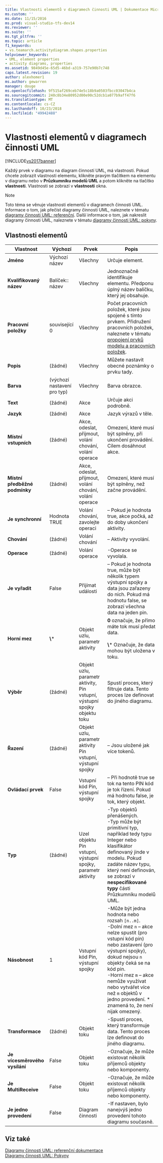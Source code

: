 ```yaml
---
title: Vlastnosti elementů v diagramech činnosti UML | Dokumentace Microsoftu
ms.custom: ''
ms.date: 11/15/2016
ms.prod: visual-studio-tfs-dev14
ms.reviewer: ''
ms.suite: ''
ms.tgt_pltfrm: ''
ms.topic: article
f1_keywords:
- vs.teamarch.activitydiagram.shapes.properties
helpviewer_keywords:
- UML, element properties
- activity diagrams, properties
ms.assetid: 9849d45e-65d5-46bd-a319-757e90b7c748
caps.latest.revision: 19
author: alexhomer1
ms.author: gewarren
manager: douge
ms.openlocfilehash: 9f515af269ceb74e5c18b9a0503fbcc03047b4ca
ms.sourcegitcommit: 240c8b34e80952d00e90c52dcb1a077b9aff47f6
ms.translationtype: MT
ms.contentlocale: cs-CZ
ms.lasthandoff: 10/23/2018
ms.locfileid: "49942488"
---
```

# <a name="properties-of-elements-on-uml-activity-diagrams"></a>Vlastnosti elementů v diagramech činnosti UML
[!INCLUDE[vs2017banner](../includes/vs2017banner.md)]

Každý prvek v diagramu na diagram činností UML, má vlastnosti. Pokud chcete zobrazit vlastnosti elementu, klikněte pravým tlačítkem na elementu v diagramu nebo v **Průzkumníku modelů UML** a potom klikněte na tlačítko **vlastnosti**. Vlastnosti se zobrazí v **vlastnosti** okna.  
  
> [!NOTE]
>  Toto téma se věnuje vlastnosti elementů v diagramech činnosti UML. Informace o tom, jak přečíst diagramy činnosti UML, naleznete v tématu [diagramy činnosti UML: referenční](../modeling/uml-activity-diagrams-reference.md). Další informace o tom, jak nakreslit diagramy činnosti UML, naleznete v tématu [diagramy činnosti UML: pokyny](../modeling/uml-activity-diagrams-guidelines.md).  
  
## <a name="properties-of-elements"></a>Vlastnosti elementů  
  
|         Vlastnost         |        Výchozí         |                               Prvek                               |                                                                                                                                                                Popis                                                                                                                                                                 |
|--------------------------|------------------------|---------------------------------------------------------------------|--------------------------------------------------------------------------------------------------------------------------------------------------------------------------------------------------------------------------------------------------------------------------------------------------------------------------------------------|
|         **Jméno**         |     Výchozí název     |                                 Všechny                                 |                                                                                                                                                          Určuje element.                                                                                                                                                           |
|    **Kvalifikovaný název**    |    Balíček:: název     |                                 Všechny                                 |                                                                                                                     Jednoznačně identifikuje elementu. Předponu úplný název balíčku, který jej obsahuje.                                                                                                                     |
|      **Pracovní položky**      |      související 0      |                                 Všechny                                 |                                                                                Počet pracovních položek, které jsou spojené s tímto prvkem. Přidružení pracovních položek, naleznete v tématu [propojení prvků modelu a pracovních položek](../modeling/link-model-elements-and-work-items.md).                                                                                |
|     **Popis**      |         (žádné)         |                                 Všechny                                 |                                                                                                                                             Můžete nastavit obecné poznámky o prvku tady.                                                                                                                                             |
|        **Barva**         | (výchozí nastavení pro typ) |                                 Všechny                                 |                                                                                                                                                          Barva obrazce.                                                                                                                                                           |
|         **Text**         |         (žádné)         |                               Akce                                |                                                                                                                                                      Určuje akci podrobně.                                                                                                                                                       |
|       **Jazyk**       |         (žádné)         |                               Akce                                |                                                                                                                                                  Jazyk výrazů v těle.                                                                                                                                                   |
| **Místní vstupních** |         (žádné)         |         Akce, odeslat, přijmout, volání chování, volání operace         |                                                                                                                          Omezení, které musí být splněny, při ukončení provádění. Cílem dosáhnout akce.                                                                                                                          |
| **Místní předběžné podmínky**  |         (žádné)         |         Akce, odeslat, přijmout, volání chování, volání operace         |                                                                                                                                        Omezení, které musí být splněny, než začne provádění.                                                                                                                                         |
|    **Je synchronní**    |          Hodnota TRUE          |                    Volání chování, zavolejte operaci                    |                                                                                                                                        – Pokud je hodnota true, akce počká, až do doby ukončení aktivity.                                                                                                                                        |
|       **Chování**       |         (žádné)         |                            Volání chování                            |                                                                                                                                                         – Aktivity vyvolání.                                                                                                                                                          |
|      **Operace**       |         (žádné)         |                           Volání operace                            |                                                                                                                                                         -Operace se vyvolala.                                                                                                                                                         |
|    **Je vyřadit**     |         False          |                            Přijímat události                             |                                                                                                       – Pokud je hodnota true, může být několik typem výstupní spojky a data jsou zařazeny do nich. Pokud má hodnotu false, se zobrazí všechna data na jeden pin.                                                                                                        |
|     **Horní mez**      |        **\\**\*        |                   Objekt uzlu, parametr aktivity                   |                                                                                                      **0** označuje, že přímo máte tok musí předat data.<br /><br /> **\\**\* Označuje, že data mohou být uložena v toku.                                                                                                      |
|      **Výběr**       |         (žádné)         | Objekt uzlu, parametr aktivity, Pin vstupní, výstupní spojky objektu toku |                                                                                                                          Spustí proces, který filtruje data. Tento proces lze definovat do jiného diagramu.                                                                                                                          |
|       **Řazení**       |         (žádné)         |       Objekt uzlu, parametr aktivity Pin vstupní, výstupní spojky        |                                                                                                                                                    – Jsou uložené jak více tokenů.                                                                                                                                                     |
|      **Ovládací prvek**      |         False          |                        Vstupní kód Pin, výstupní spojky                        |                                                                                                                            – Při hodnotě true se tok na tento PIN kód je tok řízení. Pokud má hodnotu false, je tok, který objekt.                                                                                                                            |
|         **Typ**         |         (žádné)         |       Uzel objektu Pin vstupní, výstupní spojky, parametr aktivity        |                              -Typ objektů přenášených.<br />-Typ může být primitivní typ, například tedy typu Integer nebo klasifikátor definovaný jinde v modelu. Pokud zadáte název typu, který není definován, se zobrazí v **nespecifikované typy** části Průzkumníku modelů UML.                               |
|     **Násobnost**     |           1            |                        Vstupní kód Pin, výstupní spojky                        | -Může být jedna hodnota nebo rozsah `[n..m]`.<br />-Dolní mez `n` – akce nelze spustit (pro vstupní kód pin) nebo zastavení (pro výstupní spojky), dokud nejsou `n` objekty čeká se na kód pin.<br />-Horní mez `m` – akce nemůže využívat nebo vytvářet více než `m` objektů v jedno provedení. \* znamená to, že není nijak omezený. |
|    **Transformace**    |         (žádné)         |                             Objekt toku                             |                                                                                                                      -Spustí proces, který transformuje data. Tento proces lze definovat do jiného diagramu.                                                                                                                       |
|     **Je vícesměrového vysílání**     |         False          |                             Objekt toku                             |                                                                                                                                 -Označuje, že může existovat několik příjemců objekty nebo komponenty.                                                                                                                                 |
|   **Je MultiReceive**    |         False          |                             Objekt toku                             |                                                                                                                                 -Označuje, že může existovat několik příjemců objekty nebo komponenty.                                                                                                                                 |
| **Je jedno provedení**  |         False          |                          Diagram činnosti                           |                                                                                                                                   -If nastaven, bylo nanejvýš jedno provedení tohoto diagramu současně.                                                                                                                                    |
  
## <a name="see-also"></a>Viz také  
 [Diagramy činnosti UML: referenční dokumentace](../modeling/uml-activity-diagrams-reference.md)   
 [Diagramy činnosti UML: Pokyny](../modeling/uml-activity-diagrams-guidelines.md)



